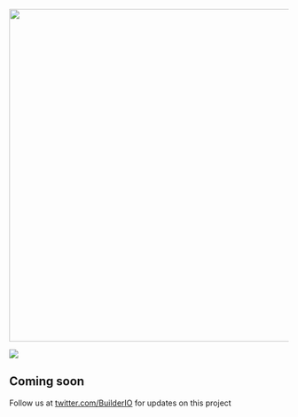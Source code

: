 <p align="center"><img width="600" src="https://i.imgur.com/lGYrz9p.png"></p>

<img src="https://imgur.com/DF6ZRgi.gif">

## Coming soon

Follow us at [twitter.com/BuilderIO](//twitter.com/BuilderIO) for updates on this project
